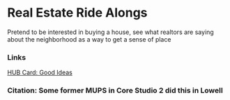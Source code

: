 # Real Estate Ride Alongs

Pretend to be interested in buying a house, see what realtors are saying about the neighborhood as a way to get a sense of place

### Links
[HUB Card: Good Ideas](196_HUB___Good_Ideas.md)

### Citation: Some former MUPS in Core Studio 2 did this in Lowell
